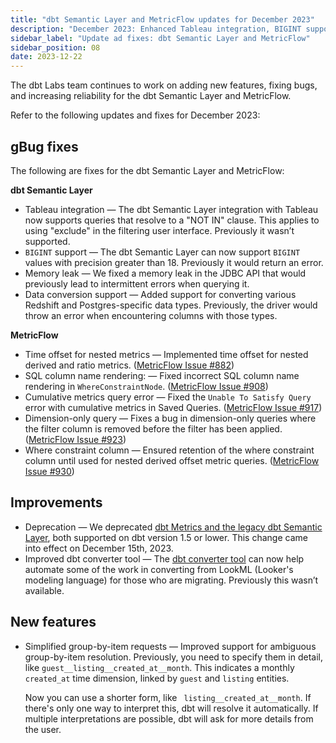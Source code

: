 ```yaml
---
title: "dbt Semantic Layer and MetricFlow updates for December 2023"
description: "December 2023: Enhanced Tableau integration, BIGINT support, LookML to MetricFlow conversion, and deprecation of legacy features."
sidebar_label: "Update ad fixes: dbt Semantic Layer and MetricFlow"
sidebar_position: 08
date: 2023-12-22
---
```

The dbt Labs team continues to work on adding new features, fixing bugs, and increasing reliability for the dbt Semantic Layer and MetricFlow.

Refer to the following updates and fixes for December 2023:

## gBug fixes

The following are fixes for the dbt Semantic Layer and MetricFlow:

**dbt Semantic Layer**

- Tableau integration &mdash; The dbt Semantic Layer integration with Tableau now supports queries that resolve to a "NOT IN" clause. This applies to using "exclude" in the filtering user interface. Previously it wasn’t supported.
- `BIGINT` support &mdash; The dbt Semantic Layer can now support `BIGINT` values with precision greater than 18. Previously it would return an error.
- Memory leak &mdash; We fixed a memory leak in the JDBC API that would previously lead to intermittent errors when querying it.
- Data conversion support &mdash; Added support for converting various Redshift and Postgres-specific data types. Previously, the driver would throw an error when encountering columns with those types.

**MetricFlow**

- Time offset for nested metrics &mdash; Implemented time offset for nested derived and ratio metrics. ([MetricFlow Issue #882](https://github.com/dbt-labs/metricflow/issues/882))
- SQL column name rendering: &mdash; Fixed incorrect SQL column name rendering in `WhereConstraintNode`. ([MetricFlow Issue #908](https://github.com/dbt-labs/metricflow/issues/908))
- Cumulative metrics query error &mdash; Fixed the `Unable To Satisfy Query` error with cumulative metrics in Saved Queries. ([MetricFlow Issue #917](https://github.com/dbt-labs/metricflow/issues/917))
- Dimension-only query &mdash; Fixes a bug in dimension-only queries where the filter column is removed before the filter has been applied. ([MetricFlow Issue #923](https://github.com/dbt-labs/metricflow/issues/923))
- Where constraint column &mdash; Ensured retention of the where constraint column until used for nested derived offset metric queries. ([MetricFlow Issue #930](https://github.com/dbt-labs/metricflow/issues/930))

## Improvements

- Deprecation &mdash; We deprecated [dbt Metrics and the legacy dbt Semantic Layer](/docs/dbt-versions/release-notes/Dec-2023/legacy-sl), both supported on dbt version 1.5 or lower. This change came into effect on December 15th, 2023.
- Improved dbt converter tool &mdash; The [dbt converter tool](https://github.com/dbt-labs/dbt-converter) can now help automate some of the work in converting from LookML (Looker's modeling language) for those who are migrating. Previously this wasn’t available. 

## New features

- Simplified group-by-item requests &mdash; Improved support for ambiguous group-by-item resolution. Previously, you need to specify them in detail, like `guest__listing__created_at__month`. This indicates a monthly `created_at` time dimension, linked by `guest` and `listing` entities.
  
  Now you can use a shorter form, like ` listing__created_at__month`. If there's only one way to interpret this, dbt will resolve it automatically. If multiple interpretations are possible, dbt will ask for more details from the user.
